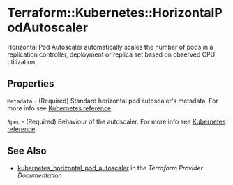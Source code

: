 # Terraform::Kubernetes::HorizontalPodAutoscaler

Horizontal Pod Autoscaler automatically scales the number of pods in a replication controller, deployment or replica set based on observed CPU utilization.

## Properties

`Metadata` - (Required) Standard horizontal pod autoscaler's metadata. For more info see [Kubernetes reference](https://github.com/kubernetes/community/blob/e59e666e3464c7d4851136baa8835a311efdfb8e/contributors/devel/api-conventions.md#metadata).

`Spec` - (Required) Behaviour of the autoscaler. For more info see [Kubernetes reference](https://github.com/kubernetes/community/blob/e59e666e3464c7d4851136baa8835a311efdfb8e/contributors/devel/api-conventions.md#spec-and-status).


## See Also

* [kubernetes_horizontal_pod_autoscaler](https://www.terraform.io/docs/providers/kubernetes/r/horizontal_pod_autoscaler.html) in the _Terraform Provider Documentation_